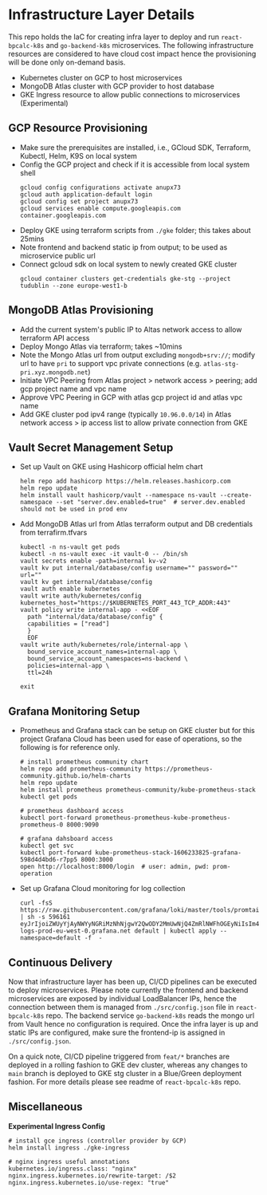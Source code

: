 # Infrastructure Layer Details

This repo holds the IaC for creating infra layer to deploy and run `react-bpcalc-k8s` and `go-backend-k8s` microservices. The following infrastructure resources are considered to have cloud cost impact hence the provisioning will be done only on-demand basis.

- Kubernetes cluster on GCP to host microservices
- MongoDB Atlas cluster with GCP provider to host database
- GKE Ingress resource to allow public connections to microservices (Experimental)


## GCP Resource Provisioning

- Make sure the prerequisites are installed, i.e., GCloud SDK, Terraform, Kubectl, Helm, K9S on local system
- Config the GCP project and check if it is accessible from local system shell
  ```
  gcloud config configurations activate anupx73
  gcloud auth application-default login
  gcloud config set project anupx73
  gcloud services enable compute.googleapis.com container.googleapis.com
  ```
- Deploy GKE using terraform scripts from `./gke` folder; this takes about 25mins
- Note frontend and backend static ip from output; to be used as microservice public url
- Connect gcloud sdk on local system to newly created GKE cluster 
  ```
  gcloud container clusters get-credentials gke-stg --project tudublin --zone europe-west1-b
  ```

## MongoDB Atlas Provisioning
- Add the current system's public IP to Altas network access to allow terraform API access
- Deploy Mongo Atlas via terraform; takes ~10mins
- Note the Mongo Atlas url from output excluding `mongodb+srv://`; modify url to have `pri` to support vpc private connections (e.g. `atlas-stg-pri.xyz.mongodb.net`)
- Initiate VPC Peering from Atlas project > network access > peering; add gcp project name and vpc name
- Approve VPC Peering in GCP with atlas gcp project id and atlas vpc name
- Add GKE cluster pod ipv4 range (typically `10.96.0.0/14`) in Atlas network access > ip access list to allow private connection from GKE

## Vault Secret Management Setup
- Set up Vault on GKE using Hashicorp official helm chart
  ``` 
  helm repo add hashicorp https://helm.releases.hashicorp.com
  helm repo update
  helm install vault hashicorp/vault --namespace ns-vault --create-namespace --set "server.dev.enabled=true"  # server.dev.enabled should not be used in prod env
  ```

- Add MongoDB Atlas url from Atlas terraform output and DB credentials from terrafirm.tfvars
  ```
  kubectl -n ns-vault get pods 
  kubectl -n ns-vault exec -it vault-0 -- /bin/sh
  vault secrets enable -path=internal kv-v2
  vault kv put internal/database/config username="" password="" url=""
  vault kv get internal/database/config
  vault auth enable kubernetes
  vault write auth/kubernetes/config kubernetes_host="https://$KUBERNETES_PORT_443_TCP_ADDR:443"
  vault policy write internal-app - <<EOF
    path "internal/data/database/config" {
    capabilities = ["read"]
    }
    EOF
  vault write auth/kubernetes/role/internal-app \
    bound_service_account_names=internal-app \
    bound_service_account_namespaces=ns-backend \
    policies=internal-app \
    ttl=24h

  exit
  ```

## Grafana Monitoring Setup
- Prometheus and Grafana stack can be setup on GKE cluster but for this project Grafana Cloud has been used for ease of operations, so the following is for reference only.
  ```
  # install prometheus community chart
  helm repo add prometheus-community https://prometheus-community.github.io/helm-charts
  helm repo update
  helm install prometheus prometheus-community/kube-prometheus-stack
  kubectl get pods

  # prometheus dashboard access
  kubectl port-forward prometheus-prometheus-kube-prometheus-prometheus-0 8000:9090

  # grafana dahsboard access
  kubectl get svc
  kubectl port-forward kube-prometheus-stack-1606233825-grafana-598d4d4bd6-r7pp5 8000:3000
  open http://localhost:8000/login  # user: admin, pwd: prom-operation
  ```
- Set up Grafana Cloud monitoring for log collection
  ```
  curl -fsS https://raw.githubusercontent.com/grafana/loki/master/tools/promtail.sh | sh -s 596161 eyJrIjoiZWUyYjAyNWYyNGRiMzNhNjgwY2QwODY2MmUwNjQ4ZmRlNWFhOGEyNiIsIm4iOiJna2UgYWNjZXNzIiwiaWQiOjg1NTYwOH0= logs-prod-eu-west-0.grafana.net default | kubectl apply --namespace=default -f  -
  ```

## Continuous Delivery

Now that infrastructure layer has been up, CI/CD pipelines can be executed to deploy microservices. Please note currently the frontend and backend microservices are exposed by individual LoadBalancer IPs, hence the connection between them is managed from `./src/config.json` file in `react-bpcalc-k8s` repo. The backend service `go-backend-k8s` reads the mongo url from Vault hence no configuration is required. Once the infra layer is up and static IPs are configured, make sure the frontend-ip is assigned in `./src/config.json`.

On a quick note, CI/CD pipeline triggered from `feat/*` branches are deployed in a rolling fashion to GKE dev cluster, whereas any changes to `main` branch is deployed to GKE stg cluster in a Blue/Green deployment fashion. For more details please see readme of `react-bpcalc-k8s` repo.

## Miscellaneous 
**Experimental Ingress Config**
  ```
  # install gce ingress (controller provider by GCP) 
  helm install ingress ./gke-ingress

  # nginx ingress useful annotations
  kubernetes.io/ingress.class: "nginx"
  nginx.ingress.kubernetes.io/rewrite-target: /$2
  nginx.ingress.kubernetes.io/use-regex: "true"  
  ```
